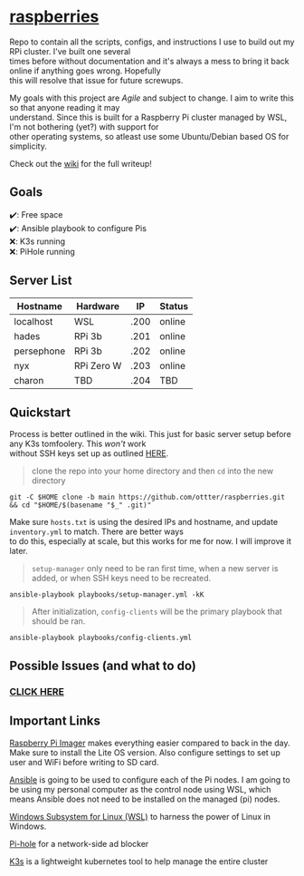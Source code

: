# [raspberries](https://github.com/ottter/raspberries/wiki)

Repo to contain all the scripts, configs, and instructions I use to build out my RPi cluster. I've built one several \
times before without documentation and it's always a mess to bring it back online if anything goes wrong. Hopefully \
this will resolve that issue for future screwups.

My goals with this project are *Agile* and subject to change. I aim to write this so that anyone reading it may \
understand. Since this is built for a Raspberry Pi cluster managed by WSL, I'm not bothering (yet?) with support for \
other operating systems, so atleast use some Ubuntu/Debian based OS for simplicity.

Check out the [wiki](https://github.com/ottter/raspberries/wiki) for the full writeup!

## Goals

✔️: Free space\
✔️: Ansible playbook to configure Pis\
❌: K3s running\
❌: PiHole running

## Server List

| Hostname   |  Hardware  |  IP  |  Status   |
|------------|------------|------|-----------|
| localhost  | WSL        | .200 | online    |
| hades      | RPi 3b     | .201 | online    |
| persephone | RPi 3b     | .202 | online    |
| nyx        | RPi Zero W | .203 | online    |
| charon     | TBD        | .204 | TBD       |

## Quickstart

Process is better outlined in the wiki. This just for basic server setup before any K3s tomfoolery. This *won't* work \
without SSH keys set up as outlined [HERE](https://github.com/ottter/raspberries/wiki#configuring-ssh-for-ansible).

> clone the repo into your home directory and then `cd` into the new directory

```console
git -C $HOME clone -b main https://github.com/ottter/raspberries.git && cd "$HOME/$(basename "$_" .git)"
```

Make sure `hosts.txt` is using the desired IPs and hostname, and update `inventory.yml` to match. There are better ways \
to do this, especially at scale, but this works for me for now. I will improve it later.

> `setup-manager` only need to be ran first time, when a new server is added, or when SSH keys need to be recreated.

```console
ansible-playbook playbooks/setup-manager.yml -kK
```

> After initialization, `config-clients` will be the primary playbook that should be ran.

```console
ansible-playbook playbooks/config-clients.yml
```

## Possible Issues (and what to do)

### [CLICK HERE](https://github.com/ottter/raspberries/wiki/Common-Problems)

## Important Links

[Raspberry Pi Imager](https://www.raspberrypi.com/software/) makes everything easier compared to back in the day.
 Make sure to install the Lite OS version. Also configure settings to set up user and WiFi before writing to SD card.

[Ansible](https://docs.ansible.com/ansible/latest/installation_guide/intro_installation.html) is going to be used to
 configure each of the Pi nodes. I am going to be using my personal computer as the control node using WSL, which means
 Ansible does not need to be installed on the managed (pi) nodes.

[Windows Subsystem for Linux (WSL)](https://learn.microsoft.com/en-us/windows/wsl/install) to harness the power of Linux
 in Windows.

 [Pi-hole](https://pi-hole.net/) for a network-side ad blocker

 [K3s](https://k3s.io/) is a lightweight kubernetes tool to help manage the entire cluster
